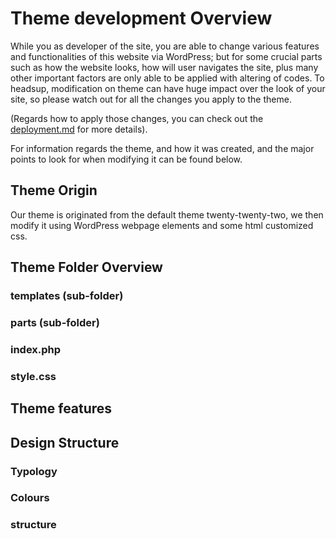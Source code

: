 # Theme development Overview
While you as developer of the site, you are able to change various features and functionalities of this website via WordPress;
but for some crucial parts such as how the website looks, how will user navigates the site,
plus many other important factors are only able to be applied with altering of codes.
To headsup, modification on theme can have huge impact over the look of your site,
so please watch out for all the changes you apply to the theme.

(Regards how to apply those changes, you can check out the [deployment.md](/deployment.md) for more details).

For information regards the theme, and how it was created, and the major points to look for when modifying it can be found below.

## Theme Origin
Our theme is originated from the default theme twenty-twenty-two,
we then modify it using WordPress webpage elements and some html customized css.

## Theme Folder Overview

### templates (sub-folder)

### parts (sub-folder)

### index.php

### style.css

## Theme features

## Design Structure

### Typology 

### Colours

### structure
